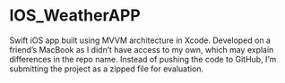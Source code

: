 # IOS_WeatherAPP
Swift iOS app built using MVVM architecture in Xcode. Developed on a friend’s MacBook as I didn’t have access to my own, which may explain differences in the repo name. Instead of pushing the code to GitHub, I’m submitting the project as a zipped file for evaluation.
